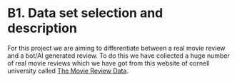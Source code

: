  # B1. Data set selection and description
For this project we are aiming to differentiate between a real movie review and a bot/AI generated review. To do this we have collected a huge number of real movie reviews which we have got from this website of cornell university called [The Movie Review Data](http://www.cs.cornell.edu/people/pabo/movie-review-data/).